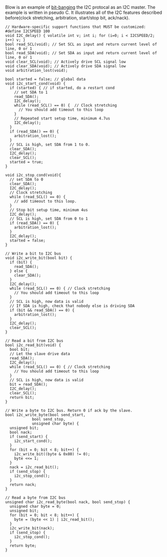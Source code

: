 Blow is an example of [bit-banging](http://en.wikipedia.org/wiki/Bit_banging) the I2C protocal as an I2C master. The example is written in pseudo C. It illustrates all of the I2C features described before(clock stretching, arbitration, start/stop bit, ack/nack).

	// Hardware-specific support functions that MUST be customized:
	#define I2CSPEED 100
	void I2C_delay() { volatile int v; int i; for (i=0; i < I2CSPEED/2; i++) v; }
	bool read_SCL(void); // Set SCL as input and return current level of line, 0 or 1
	bool read_SDA(void); // Set SDA as input and return current level of line, 0 or 1
	void clear_SCL(void); // Actively drive SCL signal low
	void clear_SDA(void); // Actively drive SDA signal low
	void arbitration_lost(void);
	 
	bool started = false; // global data
	void i2c_start_cond(void) {
	  if (started) { // if started, do a restart cond
	    // set SDA to 1
	    read_SDA();
	    I2C_delay();
	    while (read_SCL() == 0) {  // Clock stretching
	      // You should add timeout to this loop
	    }
	    // Repeated start setup time, minimum 4.7us
	    I2C_delay();
	  }
	  if (read_SDA() == 0) {
	    arbitration_lost();
	  }
	  // SCL is high, set SDA from 1 to 0.
	  clear_SDA();
	  I2C_delay();
	  clear_SCL();
	  started = true;
	}
	 
	void i2c_stop_cond(void){
	  // set SDA to 0
	  clear_SDA();
	  I2C_delay();
	  // Clock stretching
	  while (read_SCL() == 0) {
	    // add timeout to this loop.
	  }
	  // Stop bit setup time, minimum 4us
	  I2C_delay();
	  // SCL is high, set SDA from 0 to 1
	  if (read_SDA() == 0) {
	    arbitration_lost();
	  }
	  I2C_delay();
	  started = false;
	}
	 
	// Write a bit to I2C bus
	void i2c_write_bit(bool bit) {
	  if (bit) {
	    read_SDA();
	  } else {
	    clear_SDA();
	  }
	  I2C_delay();
	  while (read_SCL() == 0) { // Clock stretching
	    // You should add timeout to this loop
	  }
	  // SCL is high, now data is valid
	  // If SDA is high, check that nobody else is driving SDA
	  if (bit && read_SDA() == 0) {
	    arbitration_lost();
	  }
	  I2C_delay();
	  clear_SCL();
	}
	 
	// Read a bit from I2C bus
	bool i2c_read_bit(void) {
	  bool bit;
	  // Let the slave drive data
	  read_SDA();
	  I2C_delay();
	  while (read_SCL() == 0) { // Clock stretching
	    // You should add timeout to this loop
	  }
	  // SCL is high, now data is valid
	  bit = read_SDA();
	  I2C_delay();
	  clear_SCL();
	  return bit;
	}
	 
	// Write a byte to I2C bus. Return 0 if ack by the slave.
	bool i2c_write_byte(bool send_start,
			    bool send_stop,
			    unsigned char byte) {
	  unsigned bit;
	  bool nack;
	  if (send_start) {
	    i2c_start_cond();
	  }
	  for (bit = 0; bit < 8; bit++) {
	    i2c_write_bit((byte & 0x80) != 0);
	    byte <<= 1;
	  }
	  nack = i2c_read_bit();
	  if (send_stop) {
	    i2c_stop_cond();
	  }
	  return nack;
	}
	 
	// Read a byte from I2C bus
	unsigned char i2c_read_byte(bool nack, bool send_stop) {
	  unsigned char byte = 0;
	  unsigned bit;
	  for (bit = 0; bit < 8; bit++) {
	    byte = (byte << 1) | i2c_read_bit();
	  }
	  i2c_write_bit(nack);
	  if (send_stop) {
	    i2c_stop_cond();
	  }
	  return byte;
	}
